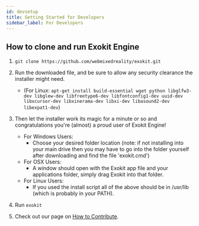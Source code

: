 ```yaml
---
id: devsetup 
title: Getting Started for Developers 
sidebar_label: For Developers 
---
```


## How to clone and run Exokit Engine
1. `git clone https://github.com/webmixedreality/exokit.git`

2. Run the downloaded file, and be sure to allow any security clearance the installer might need. 
	* (For Linux: `apt-get install build-essential wget python libglfw3-dev libglew-dev libfreetype6-dev libfontconfig1-dev uuid-dev libxcursor-dev libxinerama-dev libxi-dev libasound2-dev libexpat1-dev`)

3. Then let the installer work its magic for a minute or so and congratulations you're (almost) a proud user of Exokit Engine!
	* For Windows Users: 
		* Choose your desired folder location (note: if not installing into your main drive then you may have to go into the folder yourself after downloading and find the file 'exokit.cmd')
	* For OSX Users: 
		* A window should open with the Exokit app file and your applications folder, simply drag Exokit into that folder.
	* For Linux Users: 
		* If you used the install script all of the above should be in /usr/lib (which is probably in your PATH). 

4. Run `exokit`

5. Check out our page on [How to Contribute](contribute.md).
